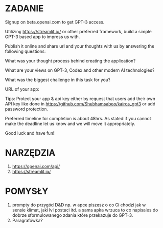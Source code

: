# ZADANIE 
Signup on beta.openai.com to get GPT-3 access.

Utilizing https://streamlit.io/ or other preferred framework, build a simple GPT-3 based app to impress us with.

Publish it online and share url and your thoughts with us by answering the following questions:

What was your thought process behind creating the application?

What are your views on GPT-3, Codex and other modern AI technologies?

What was the biggest challenge in this task for you?

URL of your app:

Tips: Protect your app & api key either by request that users add their own API key like done in https://github.com/Shubhamsaboo/kairos_gpt3 or add password protection.

Preferred timeline for completion is about 48hrs. As stated if you cannot make the deadline let us know and we will move it appropriately.

Good luck and have fun!

# NARZĘDZIA
1. https://openai.com/api/
2. https://streamlit.io/

# POMYSŁY
1. prompty do przygód D&D np. w apce piszesz o co Ci chodzi jak w sensie klimat, jaki lvl postaci itd. a sama apka wrzuca to co napisales do dobrze sformułowanego zdania które przekazuje do GPT-3.
2. Paragrafówka?
